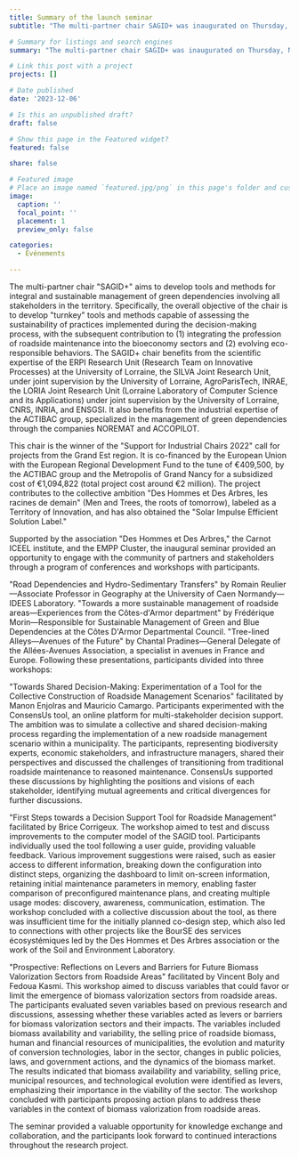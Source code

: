 ```yaml
---
title: Summary of the launch seminar
subtitle: "The multi-partner chair SAGID+ was inaugurated on Thursday, November 9th, at the headquarters of the ACTIBAC group (NOREMAT, ACCOPILOT, MANEKO) in Ludres, in the presence of Hélène Boulanger, President of the University of Lorraine, Christophe Choserot, Vice President delegated to Higher Education Research Innovation of the Metropolis of Grand Nancy, and Christophe Bachmann, President of the ACTIBAC group."

# Summary for listings and search engines
summary: "The multi-partner chair SAGID+ was inaugurated on Thursday, November 9th, at the headquarters of the ACTIBAC group (NOREMAT, ACCOPILOT, MANEKO) in Ludres, in the presence of Hélène Boulanger, President of the University of Lorraine, Christophe Choserot, Vice President delegated to Higher Education Research Innovation of the Metropolis of Grand Nancy, and Christophe Bachmann, President of the ACTIBAC group."

# Link this post with a project
projects: []

# Date published
date: '2023-12-06'

# Is this an unpublished draft?
draft: false

# Show this page in the Featured widget?
featured: false

share: false

# Featured image
# Place an image named `featured.jpg/png` in this page's folder and customize its options here.
image:
  caption: ''
  focal_point: ''
  placement: 1
  preview_only: false

categories:
  - Événements

---
```


The multi-partner chair "SAGID+" aims to develop tools and methods for integral and sustainable management of green dependencies involving all stakeholders in the territory. Specifically, the overall objective of the chair is to develop "turnkey" tools and methods capable of assessing the sustainability of practices implemented during the decision-making process, with the subsequent contribution to (1) integrating the profession of roadside maintenance into the bioeconomy sectors and (2) evolving eco-responsible behaviors. The SAGID+ chair benefits from the scientific expertise of the ERPI Research Unit (Research Team on Innovative Processes) at the University of Lorraine, the SILVA Joint Research Unit, under joint supervision by the University of Lorraine, AgroParisTech, INRAE, the LORIA Joint Research Unit (Lorraine Laboratory of Computer Science and its Applications) under joint supervision by the University of Lorraine, CNRS, INRIA, and ENSGSI. It also benefits from the industrial expertise of the ACTIBAC group, specialized in the management of green dependencies through the companies NOREMAT and ACCOPILOT.

This chair is the winner of the "Support for Industrial Chairs 2022" call for projects from the Grand Est region. It is co-financed by the European Union with the European Regional Development Fund to the tune of €409,500, by the ACTIBAC group and the Metropolis of Grand Nancy for a subsidized cost of €1,094,822 (total project cost around €2 million). The project contributes to the collective ambition "Des Hommes et Des Arbres, les racines de demain" (Men and Trees, the roots of tomorrow), labeled as a Territory of Innovation, and has also obtained the "Solar Impulse Efficient Solution Label."

Supported by the association "Des Hommes et Des Arbres," the Carnot ICEEL institute, and the EMPP Cluster, the inaugural seminar provided an opportunity to engage with the community of partners and stakeholders through a program of conferences and workshops with participants.

"Road Dependencies and Hydro-Sedimentary Transfers" by Romain Reulier—Associate Professor in Geography at the University of Caen Normandy—IDEES Laboratory.
"Towards a more sustainable management of roadside areas—Experiences from the Côtes-d'Armor department" by Frédérique Morin—Responsible for Sustainable Management of Green and Blue Dependencies at the Côtes D'Armor Departmental Council.
"Tree-lined Alleys—Avenues of the Future" by Chantal Pradines—General Delegate of the Allées-Avenues Association, a specialist in avenues in France and Europe.
Following these presentations, participants divided into three workshops:

"Towards Shared Decision-Making: Experimentation of a Tool for the Collective Construction of Roadside Management Scenarios" facilitated by Manon Enjolras and Mauricio Camargo. Participants experimented with the ConsensUs tool, an online platform for multi-stakeholder decision support. The ambition was to simulate a collective and shared decision-making process regarding the implementation of a new roadside management scenario within a municipality. The participants, representing biodiversity experts, economic stakeholders, and infrastructure managers, shared their perspectives and discussed the challenges of transitioning from traditional roadside maintenance to reasoned maintenance. ConsensUs supported these discussions by highlighting the positions and visions of each stakeholder, identifying mutual agreements and critical divergences for further discussions.

"First Steps towards a Decision Support Tool for Roadside Management" facilitated by Brice Corrigeux. The workshop aimed to test and discuss improvements to the computer model of the SAGID tool. Participants individually used the tool following a user guide, providing valuable feedback. Various improvement suggestions were raised, such as easier access to different information, breaking down the configuration into distinct steps, organizing the dashboard to limit on-screen information, retaining initial maintenance parameters in memory, enabling faster comparison of preconfigured maintenance plans, and creating multiple usage modes: discovery, awareness, communication, estimation. The workshop concluded with a collective discussion about the tool, as there was insufficient time for the initially planned co-design step, which also led to connections with other projects like the BourSE des services écosystémiques led by the Des Hommes et Des Arbres association or the work of the Soil and Environment Laboratory.

"Prospective: Reflections on Levers and Barriers for Future Biomass Valorization Sectors from Roadside Areas" facilitated by Vincent Boly and Fedoua Kasmi. This workshop aimed to discuss variables that could favor or limit the emergence of biomass valorization sectors from roadside areas. The participants evaluated seven variables based on previous research and discussions, assessing whether these variables acted as levers or barriers for biomass valorization sectors and their impacts. The variables included biomass availability and variability, the selling price of roadside biomass, human and financial resources of municipalities, the evolution and maturity of conversion technologies, labor in the sector, changes in public policies, laws, and government actions, and the dynamics of the biomass market. The results indicated that biomass availability and variability, selling price, municipal resources, and technological evolution were identified as levers, emphasizing their importance in the viability of the sector. The workshop concluded with participants proposing action plans to address these variables in the context of biomass valorization from roadside areas.

The seminar provided a valuable opportunity for knowledge exchange and collaboration, and the participants look forward to continued interactions throughout the research project.
